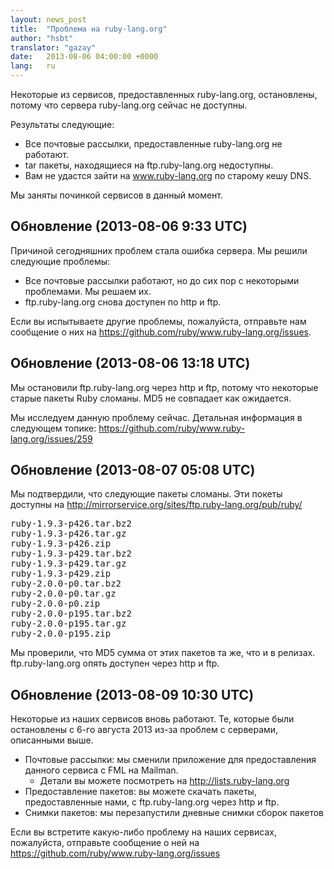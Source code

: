 ```yaml
---
layout: news_post
title:  "Проблема на ruby-lang.org"
author: "hsbt"
translator: "gazay"
date:   2013-08-06 04:00:00 +0000
lang:   ru
---
```


Некоторые из сервисов, предоставленных ruby-lang.org, остановлены,
потому что сервера ruby-lang.org сейчас не доступны.

Результаты следующие:

 * Все почтовые рассылки, предоставленные ruby-lang.org не работают.
 * tar пакеты, находящиеся на ftp.ruby-lang.org недоступны.
 * Вам не удастся зайти на www.ruby-lang.org по старому кешу DNS.

Мы заняты починкой сервисов в данный момент.

## Обновление (2013-08-06 9:33 UTC)

Причиной сегодняшних проблем стала ошибка сервера.
Мы решили следующие проблемы:

 * Все почтовые рассылки работают, но до сих пор с некоторыми
   проблемами. Мы решаем их.
 * ftp.ruby-lang.org снова доступен по http и ftp.

Если вы испытываете другие проблемы, пожалуйста, отправьте нам сообщение
о них на https://github.com/ruby/www.ruby-lang.org/issues.

## Обновление (2013-08-06 13:18 UTC)

Мы остановили ftp.ruby-lang.org через http и ftp, потому что некоторые
старые пакеты Ruby сломаны. MD5 не совпадает как ожидается.

Мы исследуем данную проблему сейчас. Детальная информация в следующем
топике: https://github.com/ruby/www.ruby-lang.org/issues/259

## Обновление (2013-08-07 05:08 UTC)

Мы подтвердили, что следующие пакеты сломаны. Эти покеты доступны на http://mirrorservice.org/sites/ftp.ruby-lang.org/pub/ruby/
<pre>
ruby-1.9.3-p426.tar.bz2
ruby-1.9.3-p426.tar.gz
ruby-1.9.3-p426.zip
ruby-1.9.3-p429.tar.bz2
ruby-1.9.3-p429.tar.gz
ruby-1.9.3-p429.zip
ruby-2.0.0-p0.tar.bz2
ruby-2.0.0-p0.tar.gz
ruby-2.0.0-p0.zip
ruby-2.0.0-p195.tar.bz2
ruby-2.0.0-p195.tar.gz
ruby-2.0.0-p195.zip
</pre>

Мы проверили, что MD5 сумма от этих пакетов та же, что и в релизах.
ftp.ruby-lang.org опять доступен через http и ftp.

## Обновление (2013-08-09 10:30 UTC)

Некоторые из наших сервисов вновь работают. Те, которые были остановлены
с 6-го августа 2013 из-за проблем с серверами, описанными выше.

  * Почтовые рассылки: мы сменили приложение для предоставления данного
    сервиса с FML на Mailman.
    * Детали вы можете посмотреть на
      http://lists.ruby-lang.org
  * Предоставление пакетов: вы можете скачать пакеты, предоставленные
    нами, с ftp.ruby-lang.org через http и ftp.
  * Снимки пакетов: мы перезапустили дневные снимки сборок пакетов

Если вы встретите какую-либо проблему на наших сервисах, пожалуйста,
отправьте сообщение о ней на https://github.com/ruby/www.ruby-lang.org/issues
